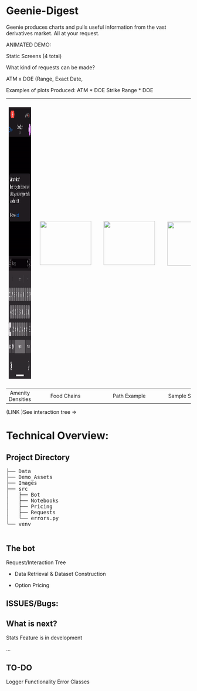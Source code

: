 # Geenie-Digest

Geenie produces charts and pulls useful information from the vast derivatives market. All at your request.


ANIMATED DEMO:

Static Screens (4 total)


What kind of requests can be made?

ATM x DOE (Range, Exact Date, 

Examples of plots Produced:
ATM * DOE
Strike Range * DOE



| <img src="Demo_Assets/animated.gif" width=320 height = 740 vspace = 20/> |   <img src="Demo_Assets/" width=140 height = 120 hspace = 10/>|  <img src="Demo_Assets/" width=140 height=120 hspace = 10/> |  <img src="Demo_Assets/" width=140 height=120 hspace = 10 vspace = 50/>|
|:--:| :--:| :--:| :--:|
| Amenity Densities | Food Chains | Path Example | Sample Suggestions |




(LINK )See interaction tree =>


# Technical Overview:

## Project Directory
<pre>
├── Data
├── Demo_Assets
├── Images
├── src
│   ├── Bot
│   ├── Notebooks
│   ├── Pricing
│   ├── Requests
│   └── errors.py
└── venv

</pre>
## The bot

Request/Interaction Tree

- Data Retrieval & Dataset Construction

-  Option Pricing


## ISSUES/Bugs:


## What is next?

Stats Feature is in development

...

## TO-DO

Logger Functionality
Error Classes

